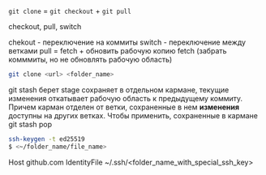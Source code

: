 

`git clone` = `git checkout` + `git pull` 

checkout, pull, switch

chekout - переключение на коммиты
switch - переключение между ветками
pull = fetch + обновить рабочую копию
fetch (забрать комммиты, но не обновлять рабочую область)

```bash
git clone <url> <folder_name>
```

git stash берет stage сохраняет в отдельном кармане, текущие изменения откатывает рабочую область к предыдущему коммиту. Причем карман отделен от ветки, сохраненные в нем **изменения** доступны на других ветках. Чтобы применить, сохраненные в кармане git stash pop 

```bash
ssh-keygen -t ed25519
$ <~/folder_name/file_name>

```

Host github.com
IdentityFile ~/.ssh/<folder_name_with_special_ssh_key>
